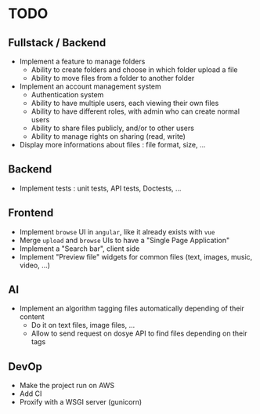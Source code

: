 # TODO

## Fullstack / Backend

- Implement a feature to manage folders
  - Ability to create folders and choose in which folder upload a file
  - Ability to move files from a folder to another folder
- Implement an account management system
  - Authentication system
  - Ability to have multiple users, each viewing their own files
  - Ability to have different roles, with admin who can create normal users
  - Ability to share files publicly, and/or to other users
  - Ability to manage rights on sharing (read, write)
- Display more informations about files : file format, size, ...

## Backend

- Implement tests : unit tests, API tests, Doctests, ...

## Frontend

- Implement `browse` UI in `angular`, like it already exists with `vue`
- Merge `upload` and `browse` UIs to have a "Single Page Application"
- Implement a "Search bar", client side
- Implement "Preview file" widgets for common files (text, images, music, video, ...)

## AI

- Implement an algorithm tagging files automatically depending of their content
  - Do it on text files, image files, ...
  - Allow to send request on dosye API to find files depending on their tags

## DevOp

- Make the project run on AWS
- Add CI
- Proxify with a WSGI server (gunicorn)